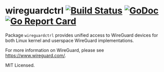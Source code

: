 # wireguardctrl [![Build Status](https://travis-ci.org/mdlayher/wireguardctrl.svg?branch=master)](https://travis-ci.org/mdlayher/wireguardctrl) [![GoDoc](https://godoc.org/github.com/mdlayher/wireguardctrl?status.svg)](https://godoc.org/github.com/mdlayher/wireguardctrl) [![Go Report Card](https://goreportcard.com/badge/github.com/mdlayher/wireguardctrl)](https://goreportcard.com/report/github.com/mdlayher/wireguardctrl)

Package `wireguardctrl` provides unified access to WireGuard devices for both
Linux kernel and userspace WireGuard implementations.

For more information on WireGuard, please see <https://www.wireguard.com/>.

MIT Licensed.
